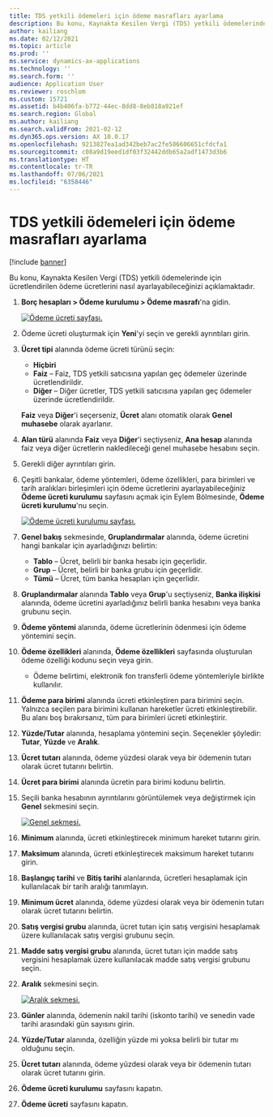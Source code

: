 ```yaml
---
title: TDS yetkili ödemeleri için ödeme masrafları ayarlama
description: Bu konu, Kaynakta Kesilen Vergi (TDS) yetkili ödemelerinde için ücretlendirilen ödeme ücretlerini nasıl ayarlayabileceğinizi açıklamaktadır.
author: kailiang
ms.date: 02/12/2021
ms.topic: article
ms.prod: ''
ms.service: dynamics-ax-applications
ms.technology: ''
ms.search.form: ''
audience: Application User
ms.reviewer: roschlom
ms.custom: 15721
ms.assetid: b4b406fa-b772-44ec-8dd8-8eb818a921ef
ms.search.region: Global
ms.author: kailiang
ms.search.validFrom: 2021-02-12
ms.dyn365.ops.version: AX 10.0.17
ms.openlocfilehash: 9213827ea1ad342beb7ac2fe586606651cfdcfa1
ms.sourcegitcommit: c08a9d19eed1df03f32442ddb65a2adf1473d3b6
ms.translationtype: HT
ms.contentlocale: tr-TR
ms.lasthandoff: 07/06/2021
ms.locfileid: "6358446"
---
```

# <a name="set-up-payment-fees-for-tds-authority-payments"></a>TDS yetkili ödemeleri için ödeme masrafları ayarlama

[!include [banner](../includes/banner.md)]

Bu konu, Kaynakta Kesilen Vergi (TDS) yetkili ödemelerinde için ücretlendirilen ödeme ücretlerini nasıl ayarlayabileceğinizi açıklamaktadır.

1. **Borç hesapları \> Ödeme kurulumu \> Ödeme masrafı**'na gidin.

    [![Ödeme ücreti sayfası.](./media/apac-ind-TDS-28.png)](./media/apac-ind-TDS-28.png)

2. Ödeme ücreti oluşturmak için **Yeni**'yi seçin ve gerekli ayrıntıları girin.
3. **Ücret tipi** alanında ödeme ücreti türünü seçin:

    - **Hiçbiri**
    - **Faiz** – Faiz, TDS yetkili satıcısına yapılan geç ödemeler üzerinde ücretlendirildir.
    - **Diğer** – Diğer ücretler, TDS yetkili satıcısına yapılan geç ödemeler üzerinde ücretlendirildir.

    **Faiz** veya **Diğer**'i seçerseniz, **Ücret** alanı otomatik olarak **Genel muhasebe** olarak ayarlanır.

4. **Alan türü** alanında **Faiz** veya **Diğer**'i seçtiyseniz, **Ana hesap** alanında faiz veya diğer ücretlerin nakledileceği genel muhasebe hesabını seçin.
5. Gerekli diğer ayrıntıları girin.
6. Çeşitli bankalar, ödeme yöntemleri, ödeme özellikleri, para birimleri ve tarih aralıkları birleşimleri için ödeme ücretlerini ayarlayabileceğiniz **Ödeme ücreti kurulumu** sayfasını açmak için Eylem Bölmesinde, **Ödeme ücreti kurulumu**'nu seçin.

    [![Ödeme ücreti kurulumu sayfası.](./media/apac-ind-TDS-21.png)](./media/apac-ind-TDS-21.png)

7. **Genel bakış** sekmesinde, **Gruplandırmalar** alanında, ödeme ücretini hangi bankalar için ayarladığınızı belirtin:

    - **Tablo** – Ücret, belirli bir banka hesabı için geçerlidir.
    - **Grup** – Ücret, belirli bir banka grubu için geçerlidir.
    - **Tümü** – Ücret, tüm banka hesapları için geçerlidir.

8. **Gruplandırmalar** alanında **Tablo** veya **Grup**'u seçtiyseniz, **Banka ilişkisi** alanında, ödeme ücretini ayarladığınız belirli banka hesabını veya banka grubunu seçin.
9. **Ödeme yöntemi** alanında, ödeme ücretlerinin ödenmesi için ödeme yöntemini seçin.
10. **Ödeme özellikleri** alanında, **Ödeme özellikleri** sayfasında oluşturulan ödeme özelliği kodunu seçin veya girin.
    - Ödeme belirtimi, elektronik fon transferli ödeme yöntemleriyle birlikte kullanılır.
12. **Ödeme para birimi** alanında ücreti etkinleştiren para birimini seçin. Yalnızca seçilen para birimini kullanan hareketler ücreti etkinleştirebilir. Bu alanı boş bırakırsanız, tüm para birimleri ücreti etkinleştirir.
13. **Yüzde/Tutar** alanında, hesaplama yöntemini seçin. Seçenekler şöyledir: **Tutar**, **Yüzde** ve **Aralık**.
14. **Ücret tutarı** alanında, ödeme yüzdesi olarak veya bir ödemenin tutarı olarak ücret tutarını belirtin.
15. **Ücret para birimi** alanında ücretin para birimi kodunu belirtin.
16. Seçili banka hesabının ayrıntılarını görüntülemek veya değiştirmek için **Genel** sekmesini seçin.

    [![Genel sekmesi.](./media/apac-ind-TDS-22.png)](./media/apac-ind-TDS-22.png)

16. **Minimum** alanında, ücreti etkinleştirecek minimum hareket tutarını girin.
17. **Maksimum** alanında, ücreti etkinleştirecek maksimum hareket tutarını girin.
18. **Başlangıç tarihi** ve **Bitiş tarihi** alanlarında, ücretleri hesaplamak için kullanılacak bir tarih aralığı tanımlayın.
19. **Minimum ücret** alanında, ödeme yüzdesi olarak veya bir ödemenin tutarı olarak ücret tutarını belirtin.
20. **Satış vergisi grubu** alanında, ücret tutarı için satış vergisini hesaplamak üzere kullanılacak satış vergisi grubunu seçin.
21. **Madde satış vergisi grubu** alanında, ücret tutarı için madde satış vergisini hesaplamak üzere kullanılacak madde satış vergisi grubunu seçin.
22. **Aralık** sekmesini seçin. 

    [![Aralık sekmesi.](./media/apac-ind-TDS-23.png)](./media/apac-ind-TDS-23.png)

23. **Günler** alanında, ödemenin nakil tarihi (iskonto tarihi) ve senedin vade tarihi arasındaki gün sayısını girin.
24. **Yüzde/Tutar** alanında, özelliğin yüzde mi yoksa belirli bir tutar mı olduğunu seçin.
25. **Ücret tutarı** alanında, ödeme yüzdesi olarak veya bir ödemenin tutarı olarak ücret tutarını girin.
26. **Ödeme ücreti kurulumu** sayfasını kapatın.
27. **Ödeme ücreti** sayfasını kapatın.

